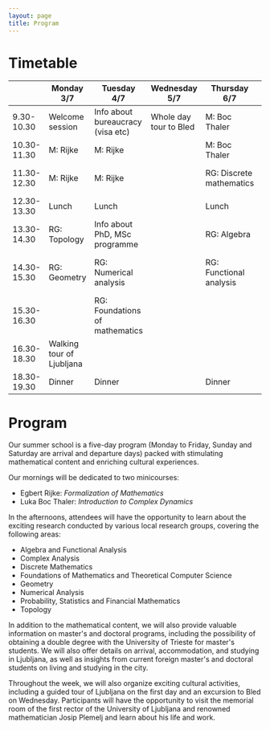 ```yaml
---
layout: page
title: Program
---
```


# Timetable

|             | Monday 3/7                                  | Tuesday 4/7                                | Wednesday 5/7          | Thursday 6/7                         | Friday 7/7                                  | 
|-------------|---------------------------------------------|--------------------------------------------|------------------------|--------------------------------------|---------------------------------------------|
| 9.30-10.30  | Welcome session                             | Info about bureaucracy (visa etc)          | Whole day tour to Bled | M:         Boc Thaler                | M:         Boc Thaler                       | 
| 10.30-11.30 | M:         Rijke                            | M:         Rijke                           |                        | M:         Boc Thaler                | M:         Boc Thaler                       | 
| 11.30-12.30 | M:         Rijke                            | M:         Rijke                           |                        | RG:             Discrete mathematics | Talk with international students            | 
| 12.30-13.30 | Lunch                                       | Lunch                                      |                        | Lunch                                | Lunch                                       | 
| 13.30-14.30 | RG:             Topology                    | Info about PhD, MSc programme              |                        | RG:             Algebra              | RG:             Complex analysis            | 
| 14.30-15.30 | RG:             Geometry                    | RG:             Numerical analysis         |                        | RG:             Functional analysis  | RG:             Probability and statistics  | 
| 15.30-16.30 |                                             | RG:             Foundations of mathematics |                        |                                      | Goodbye session                             | 
| 16.30-18.30 | Walking tour of Ljubljana                   |                                            |                        |                                      |                                             | 
| 18.30-19.30 | Dinner                                      | Dinner                                     |                        | Dinner                               | Dinner                                      | 


# Program

Our summer school is a five-day program (Monday to Friday, Sunday and Saturday are arrival and departure days) packed with stimulating mathematical content and enriching cultural experiences.

Our mornings will be dedicated to two minicourses:
- Egbert Rijke: *Formalization of Mathematics*
- Luka Boc Thaler: *Introduction to Complex Dynamics*

In the afternoons, attendees will have the opportunity to learn about the exciting research conducted by various local research groups, covering the following areas:
- Algebra and Functional Analysis
- Complex Analysis
- Discrete Mathematics
- Foundations of Mathematics and Theoretical Computer Science
- Geometry
- Numerical Analysis
- Probability, Statistics and Financial Mathematics
- Topology

In addition to the mathematical content, we will also provide valuable information on master's and doctoral programs, including the possibility of obtaining a double degree with the University of Trieste for master's students. We will also offer details on arrival, accommodation, and studying in Ljubljana, as well as insights from current foreign master's and doctoral students on living and studying in the city.

Throughout the week, we will also organize exciting cultural activities, including a guided tour of Ljubljana on the first day and an excursion to Bled on Wednesday. Participants will have the opportunity to visit the memorial room of the first rector of the University of Ljubljana and renowned mathematician Josip Plemelj and learn about his life and work.
